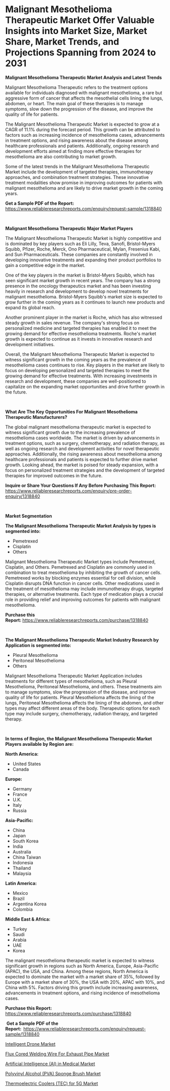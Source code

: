 <p><h1>Malignant Mesothelioma Therapeutic Market Offer Valuable Insights into Market Size, Market Share, Market Trends, and Projections Spanning from 2024 to 2031</h1></p><p><strong>Malignant Mesothelioma Therapeutic Market Analysis and Latest Trends</strong></p>
<p><p>Malignant Mesothelioma Therapeutic refers to the treatment options available for individuals diagnosed with malignant mesothelioma, a rare but aggressive form of cancer that affects the mesothelial cells lining the lungs, abdomen, or heart. The main goal of these therapies is to manage symptoms, slow down the progression of the disease, and improve the quality of life for patients.</p><p>The Malignant Mesothelioma Therapeutic Market is expected to grow at a CAGR of 11.1% during the forecast period. This growth can be attributed to factors such as increasing incidence of mesothelioma cases, advancements in treatment options, and rising awareness about the disease among healthcare professionals and patients. Additionally, ongoing research and development efforts aimed at finding more effective therapies for mesothelioma are also contributing to market growth.</p><p>Some of the latest trends in the Malignant Mesothelioma Therapeutic Market include the development of targeted therapies, immunotherapy approaches, and combination treatment strategies. These innovative treatment modalities show promise in improving outcomes for patients with malignant mesothelioma and are likely to drive market growth in the coming years.</p></p>
<p><strong>Get a Sample PDF of the Report:&nbsp;</strong> <a href="https://www.reliableresearchreports.com/enquiry/request-sample/1318840">https://www.reliableresearchreports.com/enquiry/request-sample/1318840</a></p>
<p>&nbsp;</p>
<p><strong>Malignant Mesothelioma Therapeutic Major Market Players</strong></p>
<p><p>The Malignant Mesothelioma Therapeutic Market is highly competitive and is dominated by key players such as Eli Lilly, Teva, Sanofi, Bristol-Myers Squibb, Pfizer, Roche, Merck, Ono Pharmaceutical, Mylan, Fresenius Kabi, and Sun Pharmaceuticals. These companies are constantly involved in developing innovative treatments and expanding their product portfolios to gain a competitive edge in the market.</p><p>One of the key players in the market is Bristol-Myers Squibb, which has seen significant market growth in recent years. The company has a strong presence in the oncology therapeutics market and has been investing heavily in research and development to develop novel treatments for malignant mesothelioma. Bristol-Myers Squibb's market size is expected to grow further in the coming years as it continues to launch new products and expand its global reach.</p><p>Another prominent player in the market is Roche, which has also witnessed steady growth in sales revenue. The company's strong focus on personalized medicine and targeted therapies has enabled it to meet the growing demand for effective mesothelioma treatments. Roche's market growth is expected to continue as it invests in innovative research and development initiatives.</p><p>Overall, the Malignant Mesothelioma Therapeutic Market is expected to witness significant growth in the coming years as the prevalence of mesothelioma cases continues to rise. Key players in the market are likely to focus on developing personalized and targeted therapies to meet the growing demand for effective treatments. With increasing investments in research and development, these companies are well-positioned to capitalize on the expanding market opportunities and drive further growth in the future.</p></p>
<p>&nbsp;</p>
<p><strong>What Are The Key Opportunities For Malignant Mesothelioma Therapeutic Manufacturers?</strong></p>
<p><p>The global malignant mesothelioma therapeutic market is expected to witness significant growth due to the increasing prevalence of mesothelioma cases worldwide. The market is driven by advancements in treatment options, such as surgery, chemotherapy, and radiation therapy, as well as ongoing research and development activities for novel therapeutic approaches. Additionally, the rising awareness about mesothelioma among healthcare professionals and patients is expected to further drive market growth. Looking ahead, the market is poised for steady expansion, with a focus on personalized treatment strategies and the development of targeted therapies for improved outcomes in the future.</p></p>
<p><strong>Inquire or Share Your Questions If Any Before Purchasing This Report:</strong> <a href="https://www.reliableresearchreports.com/enquiry/pre-order-enquiry/1318840">https://www.reliableresearchreports.com/enquiry/pre-order-enquiry/1318840</a></p>
<p>&nbsp;</p>
<p><strong>Market Segmentation</strong></p>
<p><strong>The Malignant Mesothelioma Therapeutic Market Analysis by types is segmented into:</strong></p>
<p><ul><li>Pemetrexed</li><li>Cisplatin</li><li>Others</li></ul></p>
<p><p>Malignant Mesothelioma Therapeutic Market types include Pemetrexed, Cisplatin, and Others. Pemetrexed and Cisplatin are commonly used in combination to treat mesothelioma by inhibiting the growth of cancer cells. Pemetrexed works by blocking enzymes essential for cell division, while Cisplatin disrupts DNA function in cancer cells. Other medications used in the treatment of mesothelioma may include immunotherapy drugs, targeted therapies, or alternative treatments. Each type of medication plays a crucial role in providing relief and improving outcomes for patients with malignant mesothelioma.</p></p>
<p><strong>Purchase this Report:&nbsp;</strong><a href="https://www.reliableresearchreports.com/purchase/1318840">https://www.reliableresearchreports.com/purchase/1318840</a></p>
<p>&nbsp;</p>
<p><strong>The Malignant Mesothelioma Therapeutic Market Industry Research by Application is segmented into:</strong></p>
<p><ul><li>Pleural Mesothelioma</li><li>Peritoneal Mesothelioma</li><li>Others</li></ul></p>
<p><p>Malignant Mesothelioma Therapeutic Market Application includes treatments for different types of mesothelioma, such as Pleural Mesothelioma, Peritoneal Mesothelioma, and others. These treatments aim to manage symptoms, slow the progression of the disease, and improve quality of life for patients. Pleural Mesothelioma affects the lining of the lungs, Peritoneal Mesothelioma affects the lining of the abdomen, and other types may affect different areas of the body. Therapeutic options for each type may include surgery, chemotherapy, radiation therapy, and targeted therapy.</p></p>
<p>&nbsp;</p>
<p><strong>In terms of Region, the Malignant Mesothelioma Therapeutic Market Players available by Region are:</strong></p>
<p>
    <p> <strong> North America: </strong>
        <ul>
            <li>United States</li>
            <li>Canada</li>
        </ul>
        </p> 
    <p> <strong> Europe: </strong>
        <ul>
            <li>Germany</li>
            <li>France</li>
            <li>U.K.</li>
            <li>Italy</li>
            <li>Russia</li>
        </ul>
        </p> 
    <p> <strong> Asia-Pacific: </strong>
        <ul>
            <li>China</li>
            <li>Japan</li>
            <li>South Korea</li>
            <li>India</li>
            <li>Australia</li>
            <li>China Taiwan</li>
            <li>Indonesia</li>
            <li>Thailand</li>
            <li>Malaysia</li>
        </ul>
        </p> 
    <p> <strong> Latin America: </strong>
        <ul>
            <li>Mexico</li>
            <li>Brazil</li>
            <li>Argentina Korea</li>
            <li>Colombia</li>
        </ul>
        </p> 
    <p> <strong> Middle East & Africa: </strong>
        <ul>
            <li>Turkey</li>
            <li>Saudi</li>
            <li>Arabia</li>
            <li>UAE</li>
            <li>Korea</li>
        </ul>
    </p>
    </p>
<p><p>The malignant mesothelioma therapeutic market is expected to witness significant growth in regions such as North America, Europe, Asia-Pacific (APAC), the USA, and China. Among these regions, North America is expected to dominate the market with a market share of 35%, followed by Europe with a market share of 30%, the USA with 20%, APAC with 10%, and China with 5%. Factors driving this growth include increasing awareness, advancements in treatment options, and rising incidence of mesothelioma cases.</p></p>
<p><strong>Purchase this Report: </strong><a href="https://www.reliableresearchreports.com/purchase/1318840">https://www.reliableresearchreports.com/purchase/1318840</a></p>
<p>&nbsp;<strong>Get a Sample PDF of the Report:&nbsp;&nbsp;</strong><a href="https://www.reliableresearchreports.com/enquiry/request-sample/1318840">https://www.reliableresearchreports.com/enquiry/request-sample/1318840</a></p>
<p><strong></strong></p>
<p><p><a href="https://forested-sushi-9b0.notion.site/Intelligent-Drone-Market-Size-and-Examines-its-Market-Scope-with-a-Primary-Focus-on-Growth-Opportu-69f0424041d34e46ba1cd7664948dfb3">Intelligent Drone Market</a></p><p><a href="https://github.com/beatblasta/Market-Research-Report-List-2/blob/main/flux-cored-welding-wire-for-exhaust-pipe-market.md">Flux Cored Welding Wire For Exhaust Pipe Market</a></p><p><a href="https://github.com/angelajermaine/Market-Research-Report-List-2/blob/main/artificial-intelligence-ai-in-medical-market.md">Artificial Intelligence (AI) in Medical Market</a></p><p><a href="https://view.publitas.com/reportprime-1/polyvinyl-alcohol-pva-sponge-brush-market-provides-a-comprehensive-analysis-including-a-macro-overview-of-the-market-as-well-as-micro-details-such-as-market-size-and-competitive-landscape/">Polyvinyl Alcohol (PVA) Sponge Brush Market</a></p><p><a href="https://view.publitas.com/reportprime-1/global-thermoelectric-coolers-tec-for-5g-market-size-and-market-trends-insights-and-projections-from-2024-to-2031/">Thermoelectric Coolers (TEC) for 5G Market</a></p></p>